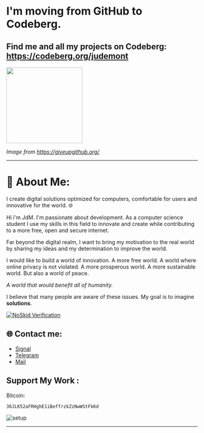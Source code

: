 
# I'm moving from GitHub to Codeberg. 
## Find me and all my projects on Codeberg: https://codeberg.org/judemont

<img src='https://sfconservancy.org/static/img/GiveUpGitHub.png' width='200' />

*Image from https://giveupgithub.org/*

---


# 💫 About Me:


I create digital solutions optimized for computers, comfortable for users and innovative for the world. 🌐

Hi i'm JdM. I'm passionate about development. As a computer science student I use my skills in this field to innovate and create while contributing to a more free, open and secure internet.

Far beyond the digital realm, I want to bring my motivation to the real world by sharing my ideas and my determination to improve the world.

I would like to build a world of innovation. A more free world. A world where online privacy is not violated. A more prosperous world. A more sustainable world. But also a world of peace. 

*A world that would benefit all of humanity.*

I believe that many people are aware of these issues. My goal is to imagine **solutions**.

[![NoSkid Verification](https://noskid.today/badge/100x30/?repo=judemont/judemont&cache=true&user=JdM)](https://noskid.today)
  
## 🌐 Contact me:
- [Signal](https://signal.me/#eu/F5CqLbRjbB-Sl8nL-6HtD3Sg7zbbUq4TcQWOp56-ygzyYVoVm0NIxpZAgwTAka4u)
- [Telegram](https://t.me/judemont)
- [Mail](mailto:julien@rmbi.ch?subject=Hello)

## Support My Work :

Bitcoin: 
```
36JLK52aFRHghE1iBeffrzkZzNwWStFkKd
```




![setup](https://github.com/user-attachments/assets/173887b2-20fc-4165-b912-c7a7fd965588)

---



